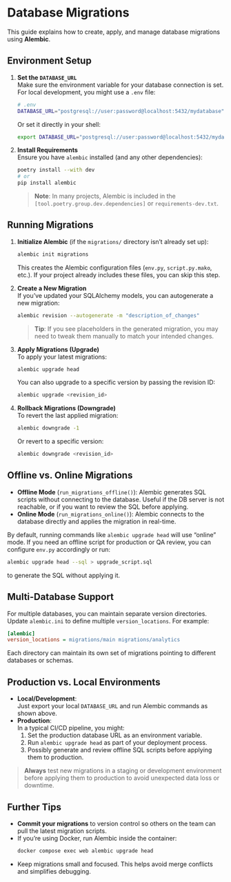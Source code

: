 # Database Migrations

This guide explains how to create, apply, and manage database migrations using **Alembic**.

## Environment Setup

1. **Set the `DATABASE_URL`**  
   Make sure the environment variable for your database connection is set. For local development, you might use a `.env` file:
   ```bash
   # .env
   DATABASE_URL="postgresql://user:password@localhost:5432/mydatabase"
   ```
   Or set it directly in your shell:
   ```bash
   export DATABASE_URL="postgresql://user:password@localhost:5432/mydatabase"
   ```

2. **Install Requirements**  
   Ensure you have `alembic` installed (and any other dependencies):
   ```bash
   poetry install --with dev
   # or
   pip install alembic
   ```
   > **Note**: In many projects, Alembic is included in the `[tool.poetry.group.dev.dependencies]` or `requirements-dev.txt`.

## Running Migrations

1. **Initialize Alembic** (if the `migrations/` directory isn’t already set up):
   ```bash
   alembic init migrations
   ```
   This creates the Alembic configuration files (`env.py`, `script.py.mako`, etc.). If your project already includes these files, you can skip this step.

2. **Create a New Migration**  
   If you’ve updated your SQLAlchemy models, you can autogenerate a new migration:
   ```bash
   alembic revision --autogenerate -m "description_of_changes"
   ```
   > **Tip**: If you see placeholders in the generated migration, you may need to tweak them manually to match your intended changes.

3. **Apply Migrations (Upgrade)**  
   To apply your latest migrations:
   ```bash
   alembic upgrade head
   ```
   You can also upgrade to a specific version by passing the revision ID:
   ```bash
   alembic upgrade <revision_id>
   ```

4. **Rollback Migrations (Downgrade)**  
   To revert the last applied migration:
   ```bash
   alembic downgrade -1
   ```
   Or revert to a specific version:
   ```bash
   alembic downgrade <revision_id>
   ```

## Offline vs. Online Migrations

- **Offline Mode** (`run_migrations_offline()`): Alembic generates SQL scripts without connecting to the database. Useful if the DB server is not reachable, or if you want to review the SQL before applying.
- **Online Mode** (`run_migrations_online()`): Alembic connects to the database directly and applies the migration in real-time.

By default, running commands like `alembic upgrade head` will use “online” mode. If you need an offline script for production or QA review, you can configure `env.py` accordingly or run:
```bash
alembic upgrade head --sql > upgrade_script.sql
```
to generate the SQL without applying it.

## Multi-Database Support

For multiple databases, you can maintain separate version directories. Update `alembic.ini` to define multiple `version_locations`. For example:
```ini
[alembic]
version_locations = migrations/main migrations/analytics
```
Each directory can maintain its own set of migrations pointing to different databases or schemas.

## Production vs. Local Environments

- **Local/Development**:  
  Just export your local `DATABASE_URL` and run Alembic commands as shown above.
- **Production**:  
  In a typical CI/CD pipeline, you might:
  1. Set the production database URL as an environment variable.
  2. Run `alembic upgrade head` as part of your deployment process.
  3. Possibly generate and review offline SQL scripts before applying them to production.

> **Always** test new migrations in a staging or development environment before applying them to production to avoid unexpected data loss or downtime.

## Further Tips
- **Commit your migrations** to version control so others on the team can pull the latest migration scripts.
- If you’re using Docker, run Alembic inside the container:
  ```bash
  docker compose exec web alembic upgrade head
  ```
- Keep migrations small and focused. This helps avoid merge conflicts and simplifies debugging.
